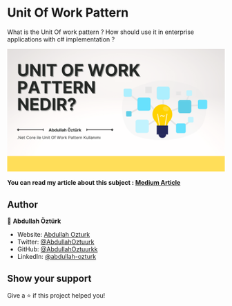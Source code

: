 # Unit Of Work Pattern

What is the Unit Of work pattern ? How should use it in enterprise applications with c# implementation ?

<p>
   <img src="./src/poster.png">
</p>

**You can read my article about this subject : [Medium Article]**

## Author

👤 **Abdullah Öztürk**

* Website: [Abdullah Ozturk](abdullahoztrk.com)
* Twitter: [@AbdullahOztuurk](https://twitter.com/AbdullahOztuurk)
* GitHub: [@AbdullahOztuurkk](https://github.com/AbdullahOztuurkk)
* LinkedIn: [@abdullah-ozturk](https://linkedin.com/in/abdullah-ozturk)
## Show your support

Give a ⭐️ if this project helped you!



[//]: # (These are reference links used in the body of this note and get stripped out when the markdown processor does its job. There is no need to format nicely because it shouldn't be seen. Thanks SO - http://stackoverflow.com/questions/4823468/store-comments-in-markdown-syntax)

   [Medium Article]: https://abdullahozturkk.medium.com/unit-of-work-pattern-nedir-160df6f5d3b9

